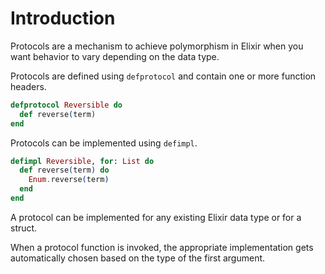 # Introduction

Protocols are a mechanism to achieve polymorphism in Elixir when you want behavior to vary depending on the data type.

Protocols are defined using `defprotocol` and contain one or more function headers.

```elixir
defprotocol Reversible do
  def reverse(term)
end
```

Protocols can be implemented using `defimpl`.

```elixir
defimpl Reversible, for: List do
  def reverse(term) do
    Enum.reverse(term)
  end
end
```

A protocol can be implemented for any existing Elixir data type or for a struct.

When a protocol function is invoked, the appropriate implementation gets automatically chosen based on the type of the first argument.
